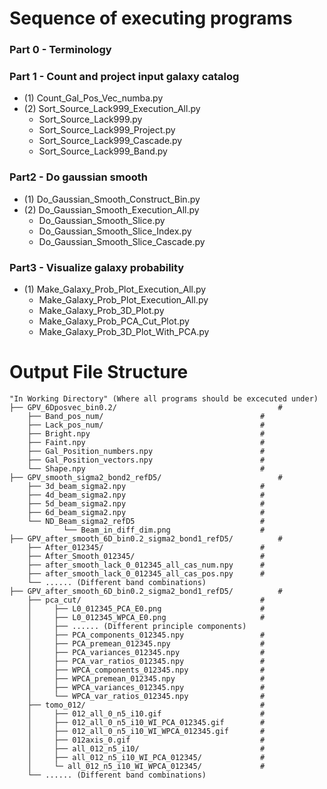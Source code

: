 # Sequence of executing programs
### Part 0 - Terminology

### Part 1 - Count and project input galaxy catalog
- (1) Count_Gal_Pos_Vec_numba.py
- (2) Sort_Source_Lack999_Execution_All.py
	- Sort_Source_Lack999.py
	- Sort_Source_Lack999_Project.py
	- Sort_Source_Lack999_Cascade.py
	- Sort_Source_Lack999_Band.py

### Part2 - Do gaussian smooth
- (1) Do_Gaussian_Smooth_Construct_Bin.py
- (2) Do_Gaussian_Smooth_Execution_All.py
	- Do_Gaussian_Smooth_Slice.py
	- Do_Gaussian_Smooth_Slice_Index.py
	- Do_Gaussian_Smooth_Slice_Cascade.py

### Part3 - Visualize galaxy probability
- (1) Make_Galaxy_Prob_Plot_Execution_All.py
	- Make_Galaxy_Prob_Plot_Execution_All.py
	- Make_Galaxy_Prob_3D_Plot.py
	- Make_Galaxy_Prob_PCA_Cut_Plot.py
	- Make_Galaxy_Prob_3D_Plot_With_PCA.py
	
# Output File Structure
```
"In Working Directory" (Where all programs should be excecuted under)
├── GPV_6Dposvec_bin0.2/                                    # 
	├── Band_pos_num/                                   #
	├── Lack_pos_num/                                   #
	├── Bright.npy                                      #
	├── Faint.npy                                       #
	├── Gal_Position_numbers.npy                        #
	├── Gal_Position_vectors.npy                        #
	└── Shape.npy                                       #
├── GPV_smooth_sigma2_bond2_refD5/                          #
	├── 3d_beam_sigma2.npy                              #
	├── 4d_beam_sigma2.npy                              #
	├── 5d_beam_sigma2.npy                              #
	├── 6d_beam_sigma2.npy                              #
	└── ND_Beam_sigma2_refD5                            #
    		└── Beam_in_diff_dim.png                    #
├── GPV_after_smooth_6D_bin0.2_sigma2_bond1_refD5/          #
	├── After_012345/                                   #
	├── After_Smooth_012345/                            #
	├── after_smooth_lack_0_012345_all_cas_num.npy      #
	├── after_smooth_lack_0_012345_all_cas_pos.npy      #
	└── ...... (Different band combinations)
├── GPV_after_smooth_6D_bin0.2_sigma2_bond1_refD5/          #
	├── pca_cut/                                        #
	│     ├── L0_012345_PCA_E0.png                      #
	│     ├── L0_012345_WPCA_E0.png                     #
	│     ├── ...... (Different principle components)   
	│     ├── PCA_components_012345.npy                 #
	│     ├── PCA_premean_012345.npy                    #
	│     ├── PCA_variances_012345.npy                  #
	│     ├── PCA_var_ratios_012345.npy                 #
	│     ├── WPCA_components_012345.npy                #
	│     ├── WPCA_premean_012345.npy                   #
	│     ├── WPCA_variances_012345.npy                 #
	│     └── WPCA_var_ratios_012345.npy                #
	├── tomo_012/                                       #
	│     ├── 012_all_0_n5_i10.gif                      #
	│     ├── 012_all_0_n5_i10_WI_PCA_012345.gif        #
	│     ├── 012_all_0_n5_i10_WI_WPCA_012345.gif       #
	│     ├── 012axis_0.gif                             #
	│     ├── all_012_n5_i10/                           #
	│     ├── all_012_n5_i10_WI_PCA_012345/             #
	│     └─ all_012_n5_i10_WI_WPCA_012345/             #
	└── ...... (Different band combinations)
